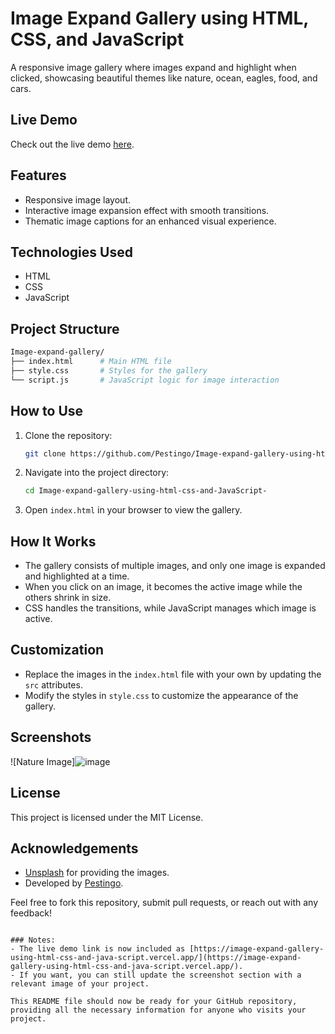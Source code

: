 # Image Expand Gallery using HTML, CSS, and JavaScript

A responsive image gallery where images expand and highlight when clicked, showcasing beautiful themes like nature, ocean, eagles, food, and cars.

## Live Demo

Check out the live demo [here](https://image-expand-gallery-using-html-css-and-java-script.vercel.app/).

## Features

- Responsive image layout.
- Interactive image expansion effect with smooth transitions.
- Thematic image captions for an enhanced visual experience.

## Technologies Used

- HTML
- CSS
- JavaScript

## Project Structure

```bash
Image-expand-gallery/
├── index.html      # Main HTML file
├── style.css       # Styles for the gallery
└── script.js       # JavaScript logic for image interaction
```

## How to Use

1. Clone the repository:
   ```bash
   git clone https://github.com/Pestingo/Image-expand-gallery-using-html-css-and-JavaScript-.git
   ```
2. Navigate into the project directory:
   ```bash
   cd Image-expand-gallery-using-html-css-and-JavaScript-
   ```
3. Open `index.html` in your browser to view the gallery.

## How It Works

- The gallery consists of multiple images, and only one image is expanded and highlighted at a time.
- When you click on an image, it becomes the active image while the others shrink in size.
- CSS handles the transitions, while JavaScript manages which image is active.

## Customization

- Replace the images in the `index.html` file with your own by updating the `src` attributes.
- Modify the styles in `style.css` to customize the appearance of the gallery.

## Screenshots

![Nature Image]![image](https://github.com/user-attachments/assets/c1cf9042-ecff-45bd-88d4-35fcfb830476)


## License

This project is licensed under the MIT License.

## Acknowledgements

- [Unsplash](https://unsplash.com/) for providing the images.
- Developed by [Pestingo](https://github.com/Pestingo).

Feel free to fork this repository, submit pull requests, or reach out with any feedback!
```

### Notes:
- The live demo link is now included as [https://image-expand-gallery-using-html-css-and-java-script.vercel.app/](https://image-expand-gallery-using-html-css-and-java-script.vercel.app/).
- If you want, you can still update the screenshot section with a relevant image of your project.
  
This README file should now be ready for your GitHub repository, providing all the necessary information for anyone who visits your project.
